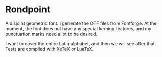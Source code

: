 # Rondpoint
A disjoint geometric font. I generate the OTF files from Fontforge. At the moment, the font does not have any special kerning features, and my punctuation marks need a lot to be desired.

I want to cover the entire Latin alphabet, and then we will see after that. Tests are compiled with XeTeX or LuaTeX.
